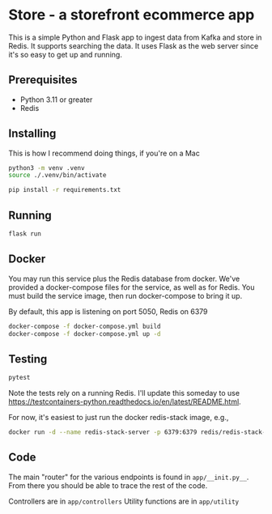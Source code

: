 # Store - a storefront ecommerce app

This is a simple Python and Flask app to ingest data from Kafka and store in Redis. It supports searching the data. It uses Flask as the web server since it's so easy to get up and running.


## Prerequisites

- Python 3.11 or greater
- Redis

## Installing
This is how I recommend doing things, if you're on a Mac

```bash
python3 -m venv .venv
source ./.venv/bin/activate
```

```bash
pip install -r requirements.txt
```

## Running
```bash
flask run
```

## Docker
You may run this service plus the Redis database from docker. We've provided a docker-compose files for the service,
as well as for Redis. You must build the service image, then run docker-compose to bring it up.

By default, this app is listening on port 5050, Redis on 6379

```bash
docker-compose -f docker-compose.yml build
docker-compose -f docker-compose.yml up -d
```

## Testing
```bash
pytest
```

Note the tests rely on a running Redis. I'll update this someday to use https://testcontainers-python.readthedocs.io/en/latest/README.html.

For now, it's easiest to just run the docker redis-stack image, e.g.,
```bash
docker run -d --name redis-stack-server -p 6379:6379 redis/redis-stack-server:latest
```

## Code
The main "router" for the various endpoints is found in `app/__init.py__`. From there you should be able to trace the
rest of the code.

Controllers are in `app/controllers`
Utility functions are in `app/utility`
